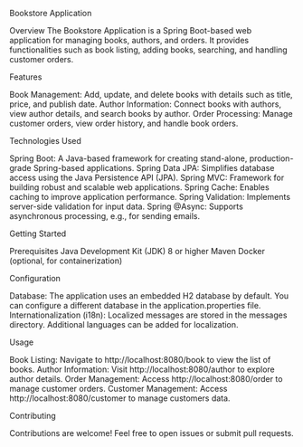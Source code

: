 Bookstore Application

Overview
The Bookstore Application is a Spring Boot-based web application for managing books, authors, and orders. It provides functionalities such as book listing, adding books, searching, and handling customer orders.

Features

Book Management: Add, update, and delete books with details such as title, price, and publish date.
Author Information: Connect books with authors, view author details, and search books by author.
Order Processing: Manage customer orders, view order history, and handle book orders.

Technologies Used

Spring Boot: A Java-based framework for creating stand-alone, production-grade Spring-based applications.
Spring Data JPA: Simplifies database access using the Java Persistence API (JPA).
Spring MVC: Framework for building robust and scalable web applications.
Spring Cache: Enables caching to improve application performance.
Spring Validation: Implements server-side validation for input data.
Spring @Async: Supports asynchronous processing, e.g., for sending emails.

Getting Started

Prerequisites
Java Development Kit (JDK) 8 or higher
Maven
Docker (optional, for containerization)

Configuration

Database: The application uses an embedded H2 database by default. You can configure a different database in the application.properties file.
Internationalization (i18n): Localized messages are stored in the messages directory. Additional languages can be added for localization.

Usage

Book Listing: Navigate to http://localhost:8080/book to view the list of books.
Author Information: Visit http://localhost:8080/author to explore author details.
Order Management: Access http://localhost:8080/order to manage customer orders.
Customer Management: Access http://localhost:8080/customer to manage customers data.

Contributing

Contributions are welcome! Feel free to open issues or submit pull requests.
